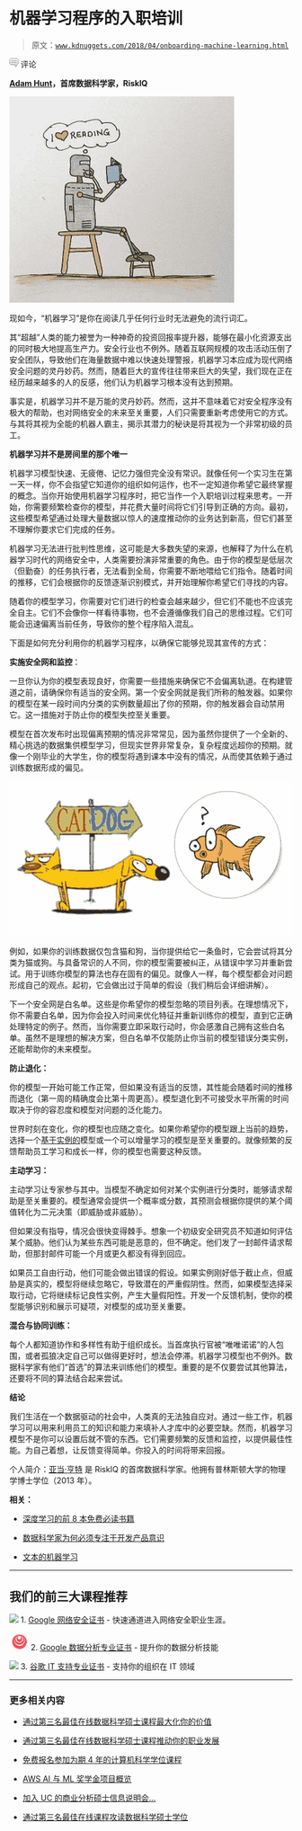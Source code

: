 # 机器学习程序的入职培训  

> 原文：[`www.kdnuggets.com/2018/04/onboarding-machine-learning.html`](https://www.kdnuggets.com/2018/04/onboarding-machine-learning.html)  

![c](img/3d9c022da2d331bb56691a9617b91b90.png) 评论  

**[Adam Hunt](https://www.linkedin.com/in/adamphunt/)，首席数据科学家，RiskIQ**  

![机器学习机器人](img/65cdcf419067bd98e8d68da1c84c8f30.png)  

现如今，“机器学习”是你在阅读几乎任何行业时无法避免的流行词汇。  

其“超越”人类的能力被誉为一种神奇的投资回报率提升器，能够在最小化资源支出的同时极大地提高生产力。安全行业也不例外。随着互联网规模的攻击活动压倒了安全团队，导致他们在海量数据中难以快速处理警报，机器学习本应成为现代网络安全问题的灵丹妙药。然而，随着巨大的宣传往往带来巨大的失望，我们现在正在经历越来越多的人的反感，他们认为机器学习根本没有达到预期。  

事实是，机器学习并不是万能的灵丹妙药。然而，这并不意味着它对安全程序没有极大的帮助，也对网络安全的未来至关重要，人们只需要重新考虑使用它的方式。与其将其视为全能的机器人霸主，揭示其潜力的秘诀是将其视为一个非常初级的员工。

**机器学习并不是房间里的那个唯一**  

机器学习模型快速、无疲倦、记忆力强但完全没有常识。就像任何一个实习生在第一天一样，你不会指望它知道你的组织如何运作，也不一定知道你希望它最终掌握的概念。当你开始使用机器学习程序时，把它当作一个入职培训过程来思考。一开始，你需要频繁检查你的模型，并花费大量时间将它们引导到正确的方向。最初，这些模型希望通过处理大量数据以惊人的速度推动你的业务达到新高，但它们甚至不理解你要求它们完成的任务。  

机器学习无法进行批判性思维，这可能是大多数失望的来源，也解释了为什么在机器学习时代的网络安全中，人类需要扮演非常重要的角色。由于你的模型是低层次（但勤奋）的任务执行者，无法看到全局，你需要不断地喂给它们指令。随着时间的推移，它们会根据你的反馈逐渐识别模式，并开始理解你希望它们寻找的内容。  

随着你的模型学习，你需要对它们进行的检查会越来越少，但它们不能也不应该完全自主。它们不会像你一样看待事物，也不会遵循像我们自己的思维过程。它们可能会迅速偏离当前任务，导致你的整个程序陷入混乱。  

下面是如何充分利用你的机器学习程序，以确保它能够兑现其宣传的方式：

**实施安全网和监控**：

一旦你认为你的模型表现良好，你需要一些措施来确保它不会偏离轨道。在构建管道之前，请确保你有适当的安全网。第一个安全网就是我们所称的触发器。如果你的模型在某一段时间内分类的实例数量超出了你的预期，你的触发器会自动禁用它。这一措施对于防止你的模型失控至关重要。

模型在首次发布时出现偏离预期的情况非常常见，因为虽然你提供了一个全新的、精心挑选的数据集供模型学习，但现实世界非常复杂，复杂程度远超你的预期。就像一个刚毕业的大学生，你的模型将遇到课本中没有的情况，从而使其依赖于通过训练数据形成的偏见。

![猫 狗 鱼](img/9616a88b6e23f6f448c218a0600b9f2b.png)

例如，如果你的训练数据仅包含猫和狗，当你提供给它一条鱼时，它会尝试将其分类为猫或狗。与具备常识的人不同，你的模型需要被纠正，从错误中学习并重新尝试。用于训练你模型的算法也存在固有的偏见。就像人一样，每个模型都会对问题形成自己的观点。起初，它会做出过于简单的假设（我们稍后会详细讲解）。

下一个安全网是白名单。这些是你希望你的模型忽略的项目列表。在理想情况下，你不需要白名单，因为你会投入时间来优化特征并重新训练你的模型，直到它正确处理特定的例子。然而，当你需要立即采取行动时，你会感激自己拥有这些白名单。虽然不是理想的解决方案，但白名单不仅能防止你当前的模型错误分类实例，还能帮助你的未来模型。

**防止退化：**

你的模型一开始可能工作正常，但如果没有适当的反馈，其性能会随着时间的推移而退化（第一周的精确度会比第十周更高）。模型退化到不可接受水平所需的时间取决于你的容忍度和模型对问题的泛化能力。

世界时刻在变化，你的模型也应随之变化。如果你希望你的模型跟上当前的趋势，选择一个[基于实例的](https://en.wikipedia.org/wiki/Instance-based_learning)模型或一个可以增量学习的模型是至关重要的。就像频繁的反馈帮助员工学习和成长一样，你的模型也需要这种反馈。

**主动学习：**

主动学习让专家参与其中。当模型不确定如何对某个实例进行分类时，能够请求帮助是至关重要的。模型通常会提供一个概率或分数，其预测会根据你提供的某个阈值转化为二元决策（即威胁或非威胁）。

但如果没有指导，情况会很快变得棘手。想象一个初级安全研究员不知道如何评估某个威胁。他们认为某些东西可能是恶意的，但不确定。他们发了一封邮件请求帮助，但那封邮件可能一个月或更久都没有得到回应。

如果员工自由行动，他们可能会做出错误的假设。如果实例刚好低于截止点，但威胁是真实的，模型将继续忽略它，导致潜在的严重假阴性。然而，如果模型选择采取行动，它将继续标记良性实例，产生大量假阳性。开发一个反馈机制，使你的模型能够识别和展示可疑项，对模型的成功至关重要。

**混合与协同训练：**

每个人都知道协作和多样性有助于组织成长。当首席执行官被“唯唯诺诺”的人包围，或者孤狼决定自己可以做得更好时，想法会停滞。机器学习模型也不例外。数据科学家有他们“首选”的算法来训练他们的模型。重要的是不仅要尝试其他算法，还要将不同的算法结合起来尝试。

**结论**

我们生活在一个数据驱动的社会中，人类真的无法独自应对。通过一些工作，机器学习可以用来利用员工的知识和能力来填补人才库中的必要空缺。然而，机器学习模型不是你可以设置后就不管的东西。它们需要频繁的反馈和监控，以提供最佳性能。为自己着想，让反馈变得简单。你投入的时间将带来回报。

个人简介：[亚当·亨特](https://www.linkedin.com/in/adamphunt/) 是 RiskIQ 的首席数据科学家。他拥有普林斯顿大学的物理学博士学位（2013 年）。

**相关：**

+   [深度学习的前 8 本免费必读书籍](https://www.kdnuggets.com/2018/04/top-free-books-deep-learning.html)

+   [数据科学家为何必须专注于开发产品意识](https://www.kdnuggets.com/2018/04/data-scientists-product-sense.html)

+   [文本的机器学习](https://www.kdnuggets.com/2018/04/machine-learning-text.html)

* * *

## 我们的前三大课程推荐

![](img/0244c01ba9267c002ef39d4907e0b8fb.png) 1\. [Google 网络安全证书](https://www.kdnuggets.com/google-cybersecurity) - 快速通道进入网络安全职业生涯。

![](img/e225c49c3c91745821c8c0368bf04711.png) 2\. [Google 数据分析专业证书](https://www.kdnuggets.com/google-data-analytics) - 提升你的数据分析技能

![](img/0244c01ba9267c002ef39d4907e0b8fb.png) 3\. [谷歌 IT 支持专业证书](https://www.kdnuggets.com/google-itsupport) - 支持你的组织在 IT 领域

* * *

### 更多相关内容

+   [通过第三名最佳在线数据科学硕士课程最大化你的价值](https://www.kdnuggets.com/2023/05/bay-path-maximize-value-online-masters-data-science.html)

+   [通过第三名最佳在线数据科学硕士课程推动你的职业发展](https://www.kdnuggets.com/2023/07/bay-path-advance-career-3rd-best-online-masters-data-science-program.html)

+   [免费报名参加为期 4 年的计算机科学学位课程](https://www.kdnuggets.com/enroll-in-a-4-year-computer-science-degree-program-for-free)

+   [AWS AI 与 ML 奖学金项目概览](https://www.kdnuggets.com/2022/09/aws-ai-ml-scholarship-program-overview.html)

+   [加入 UC 的商业分析硕士信息说明会…](https://www.kdnuggets.com/2022/10/ucincinnati-join-ucs-information-session-masters-business-analytics-program.html)

+   [通过第三名最佳在线课程攻读数据科学硕士学位](https://www.kdnuggets.com/2023/09/bay-path-pursue-masters-data-science-3rd-best-online-program)
